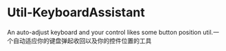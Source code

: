 # Util-KeyboardAssistant
An auto-adjust keyboard and your control likes some button position util.一个自动适应你的键盘弹起收回以及你的控件位置的工具
